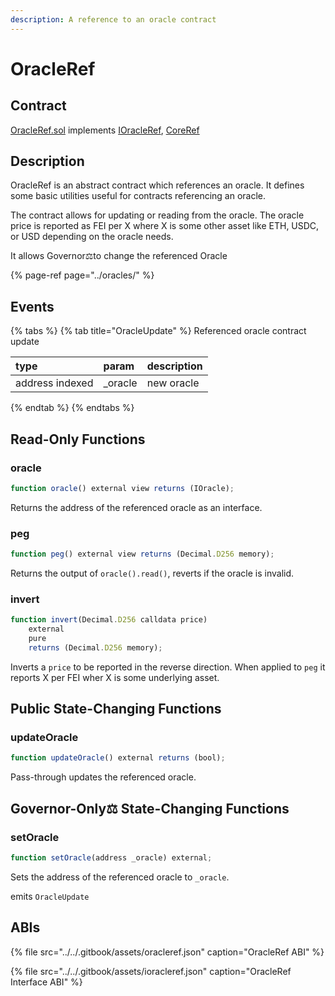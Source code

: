 ```yaml
---
description: A reference to an oracle contract
---
```


# OracleRef

## Contract

[OracleRef.sol](https://github.com/fei-protocol/fei-protocol-core/blob/master/contracts/refs/OracleRef.sol) implements [IOracleRef](https://github.com/fei-protocol/fei-protocol-core/blob/master/contracts/refs/IOracleRef.sol), [CoreRef](https://github.com/fei-protocol/fei-protocol-core/blob/master/contracts/refs/CoreRef.sol)

## Description

OracleRef is an abstract contract which references an oracle. It defines some basic utilities useful for contracts referencing an oracle.

The contract allows for updating or reading from the oracle. The oracle price is reported as FEI per X where X is some other asset like ETH, USDC, or USD depending on the oracle needs.

It allows Governor⚖️to change the referenced Oracle

{% page-ref page="../oracles/" %}

## Events

{% tabs %}
{% tab title="OracleUpdate" %}
Referenced oracle contract update

| type | param | description |
| :--- | :--- | :--- |
| address indexed | \_oracle | new oracle |
{% endtab %}
{% endtabs %}

## Read-Only Functions

### oracle

```javascript
function oracle() external view returns (IOracle);
```

Returns the address of the referenced oracle as an interface.

### peg

```javascript
function peg() external view returns (Decimal.D256 memory);
```

Returns the output of `oracle().read()`, reverts if the oracle is invalid.

### invert

```javascript
function invert(Decimal.D256 calldata price)
    external
    pure
    returns (Decimal.D256 memory);
```

Inverts a `price` to be reported in the reverse direction. When applied to `peg` it reports X per FEI wher X is some underlying asset.

## Public State-Changing Functions

### updateOracle

```javascript
function updateOracle() external returns (bool);
```

Pass-through updates the referenced oracle.

## Governor-Only⚖️ State-Changing Functions

### setOracle

```javascript
function setOracle(address _oracle) external;
```

Sets the address of the referenced oracle to `_oracle`.

emits `OracleUpdate`

## ABIs

{% file src="../../.gitbook/assets/oracleref.json" caption="OracleRef ABI" %}

{% file src="../../.gitbook/assets/ioracleref.json" caption="OracleRef Interface ABI" %}

